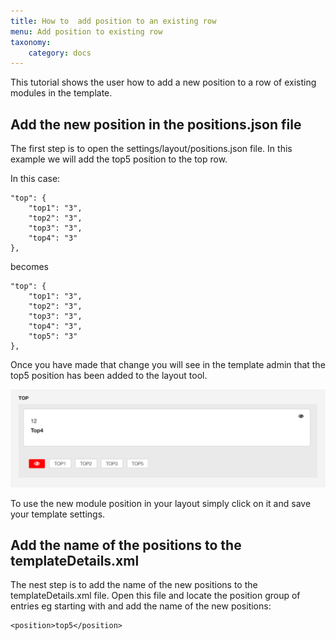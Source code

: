 ```yaml
---
title: How to  add position to an existing row
menu: Add position to existing row
taxonomy:
    category: docs
---
```


This tutorial shows the user how to add a new position to a row of existing modules in the template.

## Add the new position in the positions.json file

The first step is to open the settings/layout/positions.json file. In this example we will add the top5 position to the top row.

In this case:

	"top": {
	    "top1": "3",
	    "top2": "3",
	    "top3": "3",
	    "top4": "3"
	},

becomes

	"top": {
	    "top1": "3",
	    "top2": "3",
	    "top3": "3",
	    "top4": "3",
	  	"top5": "3"
	},

Once you have made that change you will see in the template admin that the top5 position has been added to the layout tool.

![Added position](/images/adding-position/adding-top5.png)

To use the new module position in your layout simply click on it and save your template settings.

## Add the name of the positions to the templateDetails.xml

The nest step is to add the name of the new positions to the templateDetails.xml file. Open this file and locate the position group of entries eg starting with <position> and add the name of the new positions: 

	<position>top5</position>